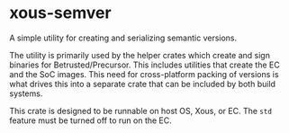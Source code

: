 # xous-semver

A simple utility for creating and serializing semantic versions.

The utility is primarily used by the helper crates which create and sign binaries for
Betrusted/Precursor. This includes utilities that create the EC and the SoC images.
This need for cross-platform packing of versions is what drives this into a separate
crate that can be included by both build systems.

This crate is designed to be runnable on host OS, Xous, or EC. The `std` feature
must be turned off to run on the EC.
